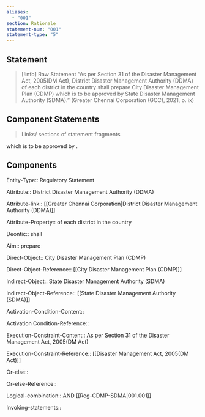 ```yaml
---
aliases:
  - "001"
section: Rationale
statement-num: "001"
statement-type: "5"
---
```

## Statement 

> [!info] Raw Statement
> “As per Section 31 of the Disaster Management Act, 2005(DM Act), District Disaster Management Authority (DDMA) of each district in the country shall prepare City Disaster Management Plan (CDMP) which is to be approved by State Disaster Management Authority (SDMA).” (Greater Chennai Corporation (GCC), 2021, p. ix)

## Component Statements
> Links/ sections of statement fragments 

which is to be approved by .
## Components

Entity-Type:: Regulatory Statement


Attribute:: District Disaster Management Authority (DDMA) 

Attribute-link:: [[Greater Chennai Corporation|District Disaster Management Authority (DDMA)]] 

Attribute-Property:: of each district in the country

Deontic:: shall 

Aim:: prepare

Direct-Object::  City Disaster Management Plan (CDMP)

Direct-Object-Reference:: [[City Disaster Management Plan (CDMP)]]


Indirect-Object:: State Disaster Management Authority (SDMA)

Indirect-Object-Reference:: [[State Disaster Management Authority (SDMA)]]


Activation-Condition-Content::

Activation Condition-Reference::


Execution-Constraint-Content:: As per Section 31 of the Disaster Management Act, 2005(DM Act) 

Execution-Constraint-Reference:: [[Disaster Management Act, 2005(DM Act)]] 


Or-else::

Or-else-Reference::


Logical-combination:: AND [[Reg-CDMP-SDMA|001.001]]


Invoking-statements::
